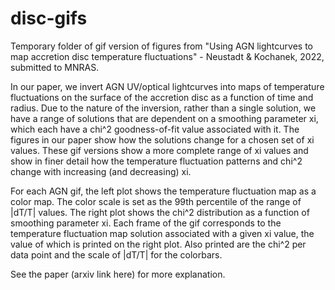 # disc-gifs
Temporary folder of gif version of figures from "Using AGN lightcurves to map accretion disc temperature fluctuations" - Neustadt &amp; Kochanek, 2022, submitted to MNRAS.

In our paper, we invert AGN UV/optical lightcurves into maps of temperature fluctuations on the surface of the accretion disc as a function of time and radius.  Due to the nature of the inversion, rather than a single solution, we have a range of solutions that are dependent on a smoothing parameter xi, which each have a chi^2 goodness-of-fit value associated with it.  The figures in our paper show how the solutions change for a chosen set of xi values. These gif versions show a more complete range of xi values and show in finer detail how the temperature fluctuation patterns and chi^2 change with increasing (and decreasing) xi.  

For each AGN gif, the left plot shows the temperature fluctuation map as a color map.  The color scale is set as the 99th percentile of the range of |dT/T| values.  The right plot shows the chi^2 distribution as a function of smoothing parameter xi.  Each frame of the gif corresponds to the temperature fluctuation map solution associated with a given xi value, the value of which is printed on the right plot.  Also printed are the chi^2 per data point and the scale of |dT/T| for the colorbars.

See the paper (arxiv link here) for more explanation.
